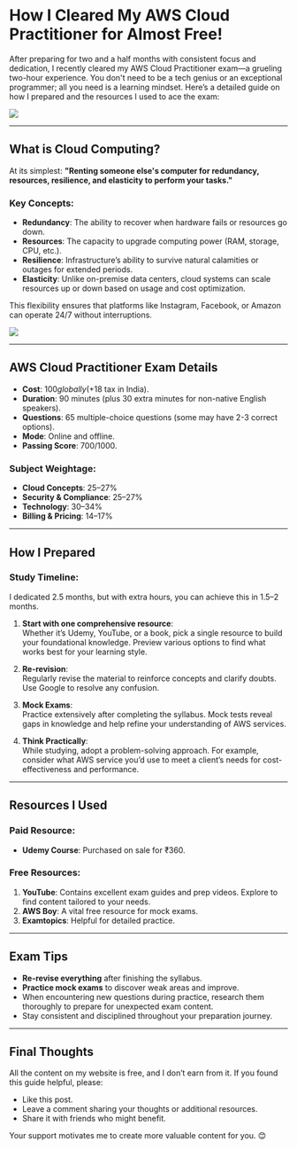 # How I Cleared My AWS Cloud Practitioner for Almost Free!

After preparing for two and a half months with consistent focus and dedication, I recently cleared my AWS Cloud Practitioner exam—a grueling two-hour experience. You don't need to be a tech genius or an exceptional programmer; all you need is a learning mindset. Here’s a detailed guide on how I prepared and the resources I used to ace the exam:

![](https://static.wixstatic.com/media/nsplsh_4b2d496f672d4271663845~mv2_d_5712_3772_s_4_2.jpg/v1/fill/w_925,h_611,al_c,q_85,usm_0.66_1.00_0.01,enc_auto/nsplsh_4b2d496f672d4271663845~mv2_d_5712_3772_s_4_2.jpg)

---

## What is Cloud Computing?

At its simplest: **"Renting someone else's computer for redundancy, resources, resilience, and elasticity to perform your tasks."**  

### Key Concepts:
- **Redundancy**: The ability to recover when hardware fails or resources go down.  
- **Resources**: The capacity to upgrade computing power (RAM, storage, CPU, etc.).  
- **Resilience**: Infrastructure’s ability to survive natural calamities or outages for extended periods.  
- **Elasticity**: Unlike on-premise data centers, cloud systems can scale resources up or down based on usage and cost optimization.  

This flexibility ensures that platforms like Instagram, Facebook, or Amazon can operate 24/7 without interruptions.  

![](https://static.wixstatic.com/media/nsplsh_9e540a341dd74c7d9890fcf972c5a1af~mv2.jpg/v1/fill/w_925,h_616,al_c,q_85,usm_0.66_1.00_0.01,enc_auto/nsplsh_9e540a341dd74c7d9890fcf972c5a1af~mv2.jpg)

---

## AWS Cloud Practitioner Exam Details

- **Cost**: $100 globally (+$18 tax in India).  
- **Duration**: 90 minutes (plus 30 extra minutes for non-native English speakers).  
- **Questions**: 65 multiple-choice questions (some may have 2-3 correct options).  
- **Mode**: Online and offline.  
- **Passing Score**: 700/1000.  

### Subject Weightage:
- **Cloud Concepts**: 25–27%  
- **Security & Compliance**: 25–27%  
- **Technology**: 30–34%  
- **Billing & Pricing**: 14–17%  

---

## How I Prepared

### Study Timeline:
I dedicated 2.5 months, but with extra hours, you can achieve this in 1.5–2 months.

1. **Start with one comprehensive resource**:  
   Whether it’s Udemy, YouTube, or a book, pick a single resource to build your foundational knowledge. Preview various options to find what works best for your learning style.

2. **Re-revision**:  
   Regularly revise the material to reinforce concepts and clarify doubts. Use Google to resolve any confusion.

3. **Mock Exams**:  
   Practice extensively after completing the syllabus. Mock tests reveal gaps in knowledge and help refine your understanding of AWS services.

4. **Think Practically**:  
   While studying, adopt a problem-solving approach. For example, consider what AWS service you’d use to meet a client’s needs for cost-effectiveness and performance.

---

## Resources I Used

### Paid Resource:
- **Udemy Course**: Purchased on sale for ₹360.

### Free Resources:
1. **YouTube**: Contains excellent exam guides and prep videos. Explore to find content tailored to your needs.
2. **AWS Boy**: A vital free resource for mock exams.
3. **Examtopics**: Helpful for detailed practice.

---

## Exam Tips

- **Re-revise everything** after finishing the syllabus.  
- **Practice mock exams** to discover weak areas and improve.  
- When encountering new questions during practice, research them thoroughly to prepare for unexpected exam content.  
- Stay consistent and disciplined throughout your preparation journey.  

---

## Final Thoughts

All the content on my website is free, and I don’t earn from it. If you found this guide helpful, please:  
- Like this post.  
- Leave a comment sharing your thoughts or additional resources.  
- Share it with friends who might benefit.  

Your support motivates me to create more valuable content for you. 😊